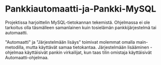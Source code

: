 # Pankkiautomaatti-ja-Pankki-MySQL

Projektissa harjoittelin MySQL-tietokannan tekemistä. Ohjelmassa ei ole tarkoitus olla täsmälleen samanlainen kuin tosielämän pankkijärjestelmä tai automaatti.

"Automaatti" ja "Järjestelmään lisäys" toimivat molemmat omalla main-metodilla, mutta käyttävät samaa tietokantaa.
Järjestelmään lisääminen -ohjelmaa käyttäisivät pankin virkailijat, kun taas tilin omistaja käyttäisivät Automaatti-ohjelmaa. 
